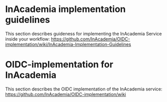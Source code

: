 # InAcademia implementation guidelines
This section describes guideness for implementing the InAcademia Service inside your workflow: https://github.com/InAcademia/OIDC-implementation/wiki/InAcademia-Implementation-Guidelines

# OIDC-implementation for InAcademia
This section describes the OIDC implementation of the InAcademia service: https://github.com/InAcademia/OIDC-implementation/wiki
